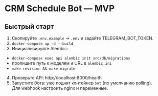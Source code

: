 # CRM Schedule Bot — MVP


## Быстрый старт


1. Скопируйте `.env.example` → `.env` и задайте TELEGRAM_BOT_TOKEN.
2. `docker-compose up -d --build`
3. Инициализируйте Alembic:
- `docker-compose exec api alembic init src/db/migrations`
- пропишите путь к моделям и URL в `alembic.ini`
- `make revision && make migrate`
4. Проверьте API: http://localhost:8000/health
5. Запустите бота: уже поднят контейнер `bot` (по умолчанию polling). Для webhook настроить nginx и переменные.